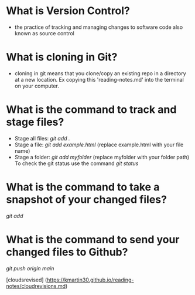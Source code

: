 # What is Version Control?
  - the practice of tracking and managing changes to software code also known as source control
# What is cloning in Git?
- cloning in git means that you clone/copy an existing repo in a directory at a new location. Ex copying this 'reading-notes.md' into the terminal on your computer.
 # What is the command to track and stage files?
  - Stage all files: *git add .*
  - Stage a file: *git add example.html* (replace example.html with your file name)
  - Stage a folder: *git add myfolder* (replace myfolder with your folder path)
  To check the git status use the command *git status*
 # What is the command to take a snapshot of your changed files?
*git add*
 # What is the command to send your changed files to Github?
*git push origin main*

[cloudsrevised] (https://kmartin30.github.io/reading-notes/cloudrevisions.md)


